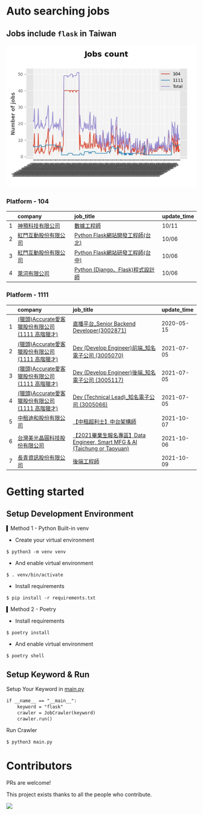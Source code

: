 # Auto searching jobs

## Jobs include `flask` in Taiwan 

 ![image](./doc/plot_img.jpg)


### Platform - 104


|    | company                                                                           | job_title                                                                                   | update_time   |
|---:|:----------------------------------------------------------------------------------|:--------------------------------------------------------------------------------------------|:--------------|
|  1 | [神預科技有限公司](https://www.104.com.tw/company/1a2x6bku41?jobsource=jolist_a_date)     | [數據工程師](https://www.104.com.tw/job/6l6xj?jobsource=jolist_a_date)                           | 10/11         |
|  2 | [紅門互動股份有限公司](https://www.104.com.tw/company/oh4m67k?jobsource=jolist_d_relevance) | [Python Flask網站開發工程師(台北)](https://www.104.com.tw/job/6xtfl?jobsource=jolist_d_relevance)    | 10/06         |
|  3 | [紅門互動股份有限公司](https://www.104.com.tw/company/oh4m67k?jobsource=jolist_d_relevance) | [Python Flask網站研發工程師(台中)](https://www.104.com.tw/job/6kf9h?jobsource=jolist_d_relevance)    | 10/06         |
|  4 | [萊泀有限公司](https://www.104.com.tw/company/1a2x6blg3t?jobsource=jolist_d_relevance)  | [Python (Django、Flask)程式設計師](https://www.104.com.tw/job/7cs5e?jobsource=jolist_d_relevance) | 10/06         |

### Platform - 1111


|    | company                                                                    | job_title                                                                                                 | update_time   |
|---:|:---------------------------------------------------------------------------|:----------------------------------------------------------------------------------------------------------|:--------------|
|  1 | [(獵頭)Accurate愛客獵股份有限公司(1111 高階獵才)](https://www.1111.com.tw/corp/69647966/) | [直播平台_Senior Backend Developer(3002871)](https://www.1111.com.tw/job/85960420/)                           | 2020-05-15    |
|  2 | [(獵頭)Accurate愛客獵股份有限公司(1111 高階獵才)](https://www.1111.com.tw/corp/69647966/) | [Dev (Develop Engineer)前端_知名電子公司 (3005070)](https://www.1111.com.tw/job/97460023/)                        | 2021-07-05    |
|  3 | [(獵頭)Accurate愛客獵股份有限公司(1111 高階獵才)](https://www.1111.com.tw/corp/69647966/) | [Dev (Develop Engineer)後端_知名電子公司 (3005117)](https://www.1111.com.tw/job/97460074/)                        | 2021-07-05    |
|  4 | [(獵頭)Accurate愛客獵股份有限公司(1111 高階獵才)](https://www.1111.com.tw/corp/69647966/) | [Dev (Technical Lead)_知名電子公司 (3005066)](https://www.1111.com.tw/job/97459998/)                            | 2021-07-05    |
|  5 | [中租迪和股份有限公司](https://www.1111.com.tw/corp/2850037/)                        | [【中租超利士】中台架構師](https://www.1111.com.tw/job/97507405/)                                                     | 2021-10-07    |
|  6 | [台灣美光晶圓科技股份有限公司](https://www.1111.com.tw/corp/9622349/)                    | [【2021畢業生報名專區】Data Engineer, Smart MFG & AI (Taichung or Taoyuan)](https://www.1111.com.tw/job/97430572/) | 2021-10-06    |
|  7 | [長青資訊股份有限公司](https://www.1111.com.tw/corp/71694811/)                       | [後端工程師](https://www.1111.com.tw/job/85012186/)                                                            | 2021-10-09    |



# Getting started
## Setup Development Environment
▍Method 1 - Python Built-in venv

- Create your virtual environment
```
$ python3 -m venv venv
```
- And enable virtual environment
```
$ . venv/bin/activate
```
- Install requirements
```
$ pip install -r requirements.txt 
```

▍Method 2 - Poetry
- Install requirements
```
$ poetry install
```
- And enable virtual environment
```
$ poetry shell
```

## Setup Keyword & Run

Setup Your Keyword in [main.py](./main.py#L88)
```
if __name__ == "__main__":
    keyword = "flask"
    crawler = JobCrawler(keyword)
    crawler.run()
```

Run Crawler
```
$ python3 main.py
```

# Contributors
PRs are welcome!

This project exists thanks to all the people who contribute.

<a href="https://github.com/hsuanchi/auto-search-flask-job/graphs/contributors">
  <img src="https://contrib.rocks/image?repo=hsuanchi/auto-search-flask-job"/>
</a>
